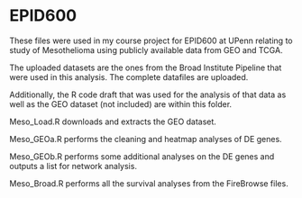 # EPID600

These files were used in my course project for EPID600 at UPenn relating to study of Mesothelioma using publicly available data from GEO and TCGA.

The uploaded datasets are the ones from the Broad Institute Pipeline that were used in this analysis. The complete datafiles are uploaded.

Additionally, the R code draft that was used for the analysis of that data as well as the GEO dataset (not included) are within this folder.

Meso_Load.R downloads and extracts the GEO dataset.

Meso_GEOa.R performs the cleaning and heatmap analyses of DE genes.

Meso_GEOb.R performs some additional analyses on the DE genes and outputs a list for network analysis.

Meso_Broad.R performs all the survival analyses from the FireBrowse files.
